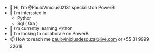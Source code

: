 - 👋 Hi, I’m @PauloVinicius02131 specialist on PowerBI
- 👀 I’m interested in 
  - Python
  - Sql ( Ora ) 
- 🌱 I’m currently learning Python
- 💞️ I’m looking to collaborate on PowerBi
- 📫 How to reach me pauloviniciusdesouza@live.com or +55 31 9999 32618

<!---
PauloVinicius02131/PauloVinicius02131 is a ✨ special ✨ repository because its `README.md` (this file) appears on your GitHub profile.
You can click the Preview link to take a look at your changes.
--->
